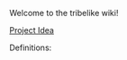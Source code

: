 Welcome to the tribelike wiki!

[Project Idea](https://github.com/toplocs/tribelike/wiki/Project-Idea)

Definitions: 
